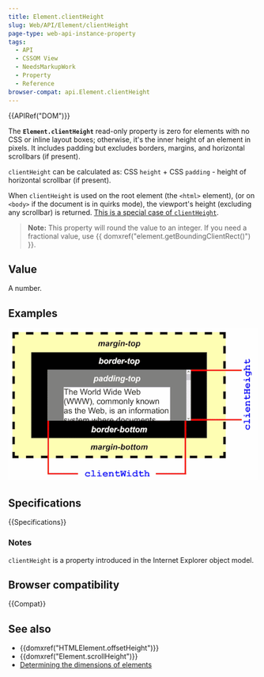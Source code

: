 ```yaml
---
title: Element.clientHeight
slug: Web/API/Element/clientHeight
page-type: web-api-instance-property
tags:
  - API
  - CSSOM View
  - NeedsMarkupWork
  - Property
  - Reference
browser-compat: api.Element.clientHeight
---
```


{{APIRef("DOM")}}

The **`Element.clientHeight`** read-only property is zero for
elements with no CSS or inline layout boxes; otherwise, it's the inner height of an
element in pixels. It includes padding but excludes borders, margins, and horizontal
scrollbars (if present).

`clientHeight` can be calculated as: CSS `height` + CSS
`padding` - height of horizontal scrollbar (if present).

When `clientHeight` is used on the root element (the
`<html>` element), (or on `<body>` if the document is
in quirks mode), the viewport's height (excluding any scrollbar) is returned. [This is a special case of `clientHeight`](https://www.w3.org/TR/2016/WD-cssom-view-1-20160317/#dom-element-clientheight).

> **Note:** This property will round the value to an integer. If you need
> a fractional value, use {{ domxref("element.getBoundingClientRect()") }}.

## Value

A number.

## Examples

![How clientHeight property determines the inner height of an element considering the height and padding](dimensions-client.png)

## Specifications

{{Specifications}}

### Notes

`clientHeight` is a property introduced in the Internet Explorer object
model.

## Browser compatibility

{{Compat}}

## See also

- {{domxref("HTMLElement.offsetHeight")}}
- {{domxref("Element.scrollHeight")}}
- [Determining the dimensions of elements](/en-US/docs/Web/API/CSS_Object_Model/Determining_the_dimensions_of_elements)
